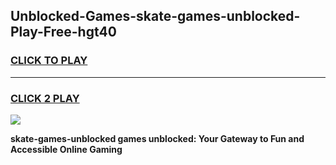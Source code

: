 
## Unblocked-Games-skate-games-unblocked-Play-Free-hgt40
<h3>
<a href="https://premium76.site?title=skate-games-unblocked&ref=18A">CLICK TO PLAY</a></h3>
<hr>

<h3>
<a href="https://premium76.site?title=skate-games-unblocked&ref=18A">CLICK 2 PLAY</a>
  
</h3>

<a href="https://premium76.site?title=skate-games-unblocked&ref=18A"><img src="https://clearcache.store/games.png"></a>


**skate-games-unblocked games unblocked: Your Gateway to Fun and Accessible Online Gaming**
